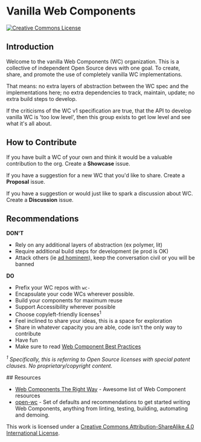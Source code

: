 # Vanilla Web Components

<a rel="license" href="http://creativecommons.org/licenses/by-sa/4.0/"><img alt="Creative Commons License" style="border-width:0" src="https://i.creativecommons.org/l/by-sa/4.0/80x15.png" /></a>


## Introduction

Welcome to the vanilla Web Components (WC) organization. This is a collective of independent Open Source devs with one goal. To create, share, and promote the use of completely vanilla WC implementations.

That means: no extra layers of abstraction between the WC spec and the implementations here; no extra dependencies to track, maintain, update; no extra build steps to develop.

If the criticisms of the WC v1 specification are true, that the API to develop vanilla WC is 'too low level', then this group exists to get low level and see what it's all about.


## How to Contribute

If you have built a WC of your own and think it would be a valuable contribution to the org. Create a **Showcase** issue.

If you have a suggestion for a new WC that you'd like to share. Create a **Proposal** issue.

If you have a suggestion or would just like to spark a discussion about WC. Create a **Discussion** issue.


## Recommendations

**DON'T**

- Rely on any additional layers of abstraction (ex polymer, lit)
- Require additional build steps for development (ie prod is OK)
- Attack others (ie [ad hominem][]), keep the conversation civil or you will be banned

**DO**

- Prefix your WC repos with `wc-`
- Encapsulate your code WCs wherever possible.
- Build your components for maximum reuse
- Support Accessibility wherever possible
- Choose copyleft-friendly licenses<sup>1</sup>
- Feel inclined to share your ideas, this is a space for exploration
- Share in whatever capacity you are able, code isn't the only way to contribute
- Have fun
- Make sure to read [Web Component Best Practices](https://developers.google.com/web/fundamentals/web-components/best-practices)

*<sup>1</sup> Specifically, this is referring to Open Source licenses with special patent clauses. No proprietary/copyright content.*

[ad hominem]: https://en.wikipedia.org/wiki/Ad_hominem

## Resources

- [Web Components The Right Way](https://github.com/mateusortiz/webcomponents-the-right-way) - Awesome list of Web Component resources
- [open-wc](https://www.open-wc.org) - Set of defaults and recommendations to get started writing Web Components, anything from linting, testing, building, automating and demoing.


This work is licensed under a <a rel="license" href="http://creativecommons.org/licenses/by-sa/4.0/">Creative Commons Attribution-ShareAlike 4.0 International License</a>.
